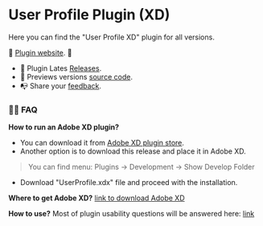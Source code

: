 # User Profile Plugin (XD)

Here you can find the "User Profile XD" plugin for all versions.

🚀 [Plugin website](https://janisrozenfelds.com/user-profile-plugin). 🚀


- 🔌 Plugin Lates [Releases](https://github.com/janisrozenfelds/user-profile-plugin-adobe-xd/releases/latest).
- 🔌 Previews versions [source code](https://github.com/janisrozenfelds/user-profile-plugin-adobe-xd/archive/refs/tags/v0.0.7.zip).
- 📭 Share your [feedback](https://userprofile.nolt.io/).


### 🙋‍♂️ FAQ
**How to run an Adobe XD plugin?**
- You can download it from [Adobe XD plugin store](https://xd.adobelanding.com/en/xd-plugin-download/?name=2418aad9).
- Another option is to download this release and place it in Adobe XD.
> You can find menu: Plugins -> Development -> Show Develop Folder
- Download "UserProfile.xdx" file and proceed with the installation.

**Where to get Adobe XD?**
[link to download Adobe XD](https://www.adobe.com/sea/products/xd.html)

**How to use?**
Most of plugin usability questions will be answered here:  [link](http://www.janisrozenfelds.com/user-profile-plugin/how-to-use)
